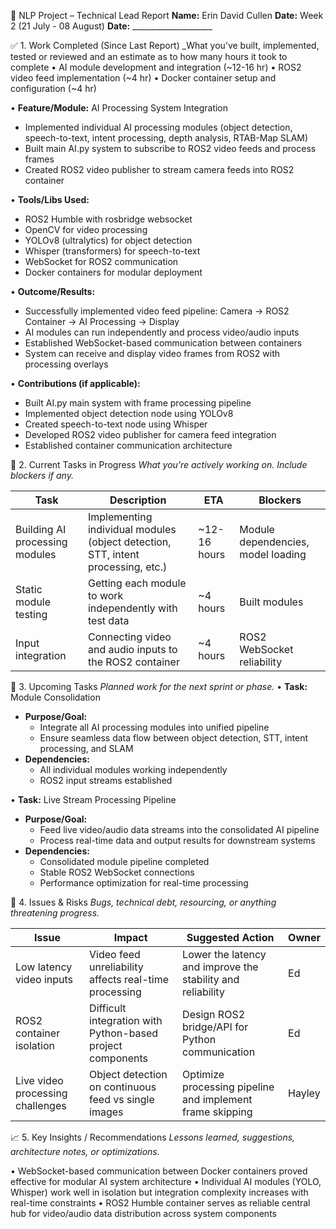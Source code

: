📝 NLP Project – Technical Lead Report
**Name:** Erin David Cullen
**Date:** Week 2 (21 July - 08 August)
**Date:** ____________________

✅ 1. Work Completed (Since Last Report)
_What you’ve built, implemented, tested or reviewed and an estimate as to how many hours it took to complete
• AI module development and integration (~12-16 hr)
• ROS2 video feed implementation (~4 hr)
• Docker container setup and configuration (~4 hr)

• **Feature/Module:** AI Processing System Integration
  - Implemented individual AI processing modules (object detection, speech-to-text, intent processing, depth analysis, RTAB-Map SLAM)
  - Built main AI.py system to subscribe to ROS2 video feeds and process frames
  - Created ROS2 video publisher to stream camera feeds into ROS2 container

• **Tools/Libs Used:**
  - ROS2 Humble with rosbridge websocket
  - OpenCV for video processing
  - YOLOv8 (ultralytics) for object detection
  - Whisper (transformers) for speech-to-text
  - WebSocket for ROS2 communication
  - Docker containers for modular deployment

• **Outcome/Results:**
  - Successfully implemented video feed pipeline: Camera → ROS2 Container → AI Processing → Display
  - AI modules can run independently and process video/audio inputs
  - Established WebSocket-based communication between containers
  - System can receive and display video frames from ROS2 with processing overlays

• **Contributions (if applicable):**
  - Built AI.py main system with frame processing pipeline
  - Implemented object detection node using YOLOv8
  - Created speech-to-text node using Whisper
  - Developed ROS2 video publisher for camera feed integration
  - Established container communication architecture  


📌 2. Current Tasks in Progress
_What you’re actively working on. Include blockers if any._

| Task | Description | ETA | Blockers |
|------|-------------|-----|----------|
| Building AI processing modules | Implementing individual modules (object detection, STT, intent processing, etc.) | ~12-16 hours | Module dependencies, model loading |
| Static module testing | Getting each module to work independently with test data | ~4 hours | Built modules |
| Input integration | Connecting video and audio inputs to the ROS2 container | ~4 hours | ROS2 WebSocket reliability |


📅 3. Upcoming Tasks
_Planned work for the next sprint or phase._
• **Task:** Module Consolidation
  - **Purpose/Goal:**
    - Integrate all AI processing modules into unified pipeline
    - Ensure seamless data flow between object detection, STT, intent processing, and SLAM
  - **Dependencies:**
    - All individual modules working independently
    - ROS2 input streams established

• **Task:** Live Stream Processing Pipeline
  - **Purpose/Goal:**
    - Feed live video/audio data streams into the consolidated AI pipeline
    - Process real-time data and output results for downstream systems
  - **Dependencies:**
    - Consolidated module pipeline completed
    - Stable ROS2 WebSocket connections
    - Performance optimization for real-time processing
 

🚨 4. Issues & Risks
_Bugs, technical debt, resourcing, or anything threatening progress._

| Issue | Impact | Suggested Action | Owner |
|-------|--------|------------------|-------|
| Low latency video inputs | Video feed unreliability affects real-time processing | Lower the latency and improve the stability and reliability | Ed |
| ROS2 container isolation | Difficult integration with Python-based project components | Design ROS2 bridge/API for Python communication | Ed |
| Live video processing challenges | Object detection on continuous feed vs single images | Optimize processing pipeline and implement frame skipping | Hayley |

📈 5. Key Insights / Recommendations
_Lessons learned, suggestions, architecture notes, or optimizations._

•	WebSocket-based communication between Docker containers proved effective for modular AI system architecture
•	Individual AI modules (YOLO, Whisper) work well in isolation but integration complexity increases with real-time constraints
•	ROS2 Humble container serves as reliable central hub for video/audio data distribution across system components
